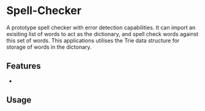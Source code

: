 # Spell-Checker
A prototype spell checker with error detection capabilities. It can import an exisiting list of words to act as the dictionary, and
spell check words against this set of words. This applications utilises the Trie data structure for storage of words in the dictonary.

## Features
- 

## Usage
